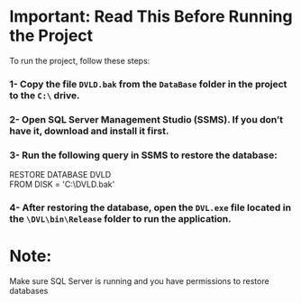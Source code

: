 # Important: Read This Before Running the Project

To run the project, follow these steps:

### 1- Copy the file `DVLD.bak` from the `DataBase` folder in the project to the `C:\` drive.  
### 2- Open SQL Server Management Studio (SSMS). If you don’t have it, download and install it first.  
### 3- Run the following query in SSMS to restore the database:  


   RESTORE DATABASE DVLD  
   FROM DISK = 'C:\DVLD.bak'
  

### 4- After restoring the database, open the `DVL.exe` file located in the `\DVL\bin\Release` folder to run the application.

# Note:
Make sure SQL Server is running and you have permissions to restore databases
